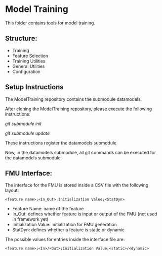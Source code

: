 # Model Training 

This folder contains tools for model training. 

## Structure:
- Training
- Feature Selection
- Training Utilities
- General Utilities
- Configuration

## Setup Instructions

The ModelTraining repository contains the submodule datamodels. 

After cloning the ModelTraining repository, please execute the following instructions:

*git submodule init*

*git submodule update*

These instructions register the datamodels submodule.

Now, in the datamodels submodule, all git commands can be executed for the datamodels submodule. 

## FMU Interface:

The interface for the FMU is stored inside a CSV file with the following layout:

``<feature name>;<In_Out>;Initialization Value;<StatDyn> ``

- Feature Name: name of the feature 
- In_Out: defines whether feature is input or output of the FMU (not used in framework yet)
- Initialization Value: initialization for FMU generation
- StatDyn: defines whether a feature is static or dynamic

The possible values for entries inside the interface file are:

``<feature name>;<In>/<Out>;Initialization Value;<static>/<dynamic> ``

